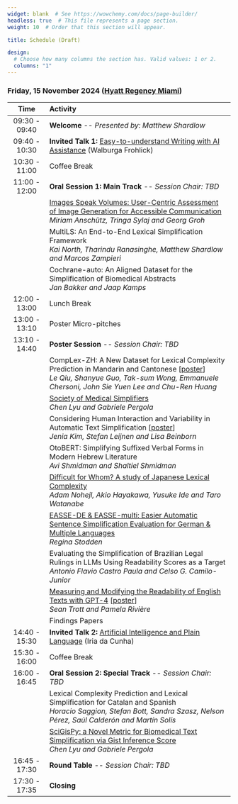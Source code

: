 ```yaml
---
widget: blank  # See https://wowchemy.com/docs/page-builder/
headless: true  # This file represents a page section.
weight: 10  # Order that this section will appear.

title: Schedule (Draft)

design:
  # Choose how many columns the section has. Valid values: 1 or 2.
  columns: "1"
---
```


### Friday, 15 November 2024 ([Hyatt Regency Miami](https://www.hyatt.com/hyatt-regency/en-US/miarm-hyatt-regency-miami))


 | Time<br> | Activity |
| :---: | :----------- |
| 09:30 - 09:40 | **Welcome** -- *Presented by: Matthew Shardlow*|
| 09:40 - 10:30 | **Invited Talk 1:** [Easy-to-understand Writing with AI Assistance](../talks/frohlich) (Walburga Frohlick) |
| 10:30 - 11:00 | Coffee Break |
| 11:00 - 12:00 | **Oral Session 1: Main Track** -- *Session Chair: TBD* |
|  | [Images Speak Volumes: User-Centric Assessment of Image Generation for Accessible Communication](https://arxiv.org/abs/2410.03430) <br>*Miriam Anschütz, Tringa Sylaj and Georg Groh* |
|  | MultiLS: An End-to-End Lexical Simplification Framework <br>*Kai North, Tharindu Ranasinghe, Matthew Shardlow and Marcos Zampieri* |
|  | Cochrane-auto: An Aligned Dataset for the Simplification of Biomedical Abstracts <br>*Jan Bakker and Jaap Kamps* |
| 12:00 - 13:00 | Lunch Break |
| 13:00 - 13:10 | Poster Micro-pitches |
| 13:10 - 14:40 | **Poster Session** -- *Session Chair: TBD* |
|  | CompLex-ZH: A New Dataset for Lexical Complexity Prediction in Mandarin and Cantonese [[poster](./posters/qiu-etal-2024-complex.pdf)] <br>*Le Qiu, Shanyue Guo, Tak-sum Wong, Emmanuele Chersoni, John Sie Yuen Lee and Chu-Ren Huang* |
|  | [Society of Medical Simplifiers](https://arxiv.org/abs/2410.09631) <br>*Chen Lyu and Gabriele Pergola* |
|  | Considering Human Interaction and Variability in Automatic Text Simplification [[poster](./posters/kim-etal-2024-considering.pdf)] <br>*Jenia Kim, Stefan Leijnen and Lisa Beinborn* |
|  | OtoBERT: Simplifying Suffixed Verbal Forms in Modern Hebrew Literature <br>*Avi Shmidman and Shaltiel Shmidman* |
|  | [Difficult for Whom? A study of Japanese Lexical Complexity](https://arxiv.org/abs/2410.18567) <br>*Adam Nohejl, Akio Hayakawa, Yusuke Ide and Taro Watanabe* |
|  | [EASSE-DE & EASSE-multi: Easier Automatic Sentence Simplification Evaluation for German & Multiple Languages](https://arxiv.org/abs/2404.03563) <br>*Regina Stodden* |
|  | Evaluating the Simplification of Brazilian Legal Rulings in LLMs Using Readability Scores as a Target <br>*Antonio Flavio Castro Paula and Celso G. Camilo-Junior* |
|  | [Measuring and Modifying the Readability of English Texts with GPT-4](https://arxiv.org/abs/2410.14028) [[poster](./posters/trott-riviere-2024-measuring.pdf)] <br>*Sean Trott and Pamela Rivière* |
|  | Findings Papers |
| 14:40 - 15:30 | **Invited Talk 2:** [Artificial Intelligence and Plain Language](../talks/dacunha) (Iria da Cunha) |
| 15:30 - 16:00 | Coffee Break |
| 16:00 - 16:45 | **Oral Session 2: Special Track** -- *Session Chair: TBD* |
|  | Lexical Complexity Prediction and Lexical Simplification for Catalan and Spanish <br>*Horacio Saggion, Stefan Bott, Sandra Szasz, Nelson Pérez, Saúl Calderón and Martín Solís* |
|  | [SciGisPy: a Novel Metric for Biomedical Text Simplification via Gist Inference Score](https://arxiv.org/abs/2410.09632) <br>*Chen Lyu and Gabriele Pergola* |
| 16:45 - 17:30 | **Round Table** -- *Session Chair:  TBD* |
| 17:30 - 17:35 | **Closing** |
